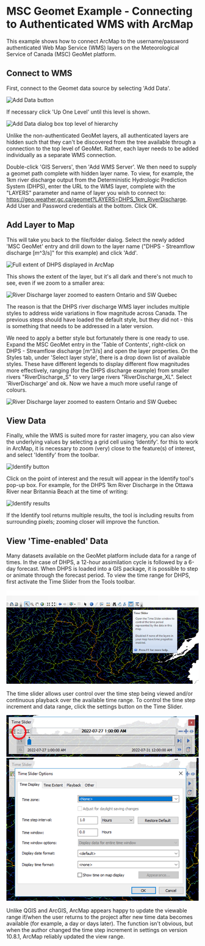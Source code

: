 # MSC Geomet Example - Connecting to Authenticated WMS with ArcMap

This example shows how to connect ArcMap to the username/password authenticated Web Map Service (WMS) layers on the Meteorological Service of Canada (MSC) GeoMet platform.

## Connect to WMS
First, connect to the Geomet data source by selecting 'Add Data'.

![Add Data button](images/ArcMap_DHPS_01.png)

If necessary click 'Up One Level' until this level is shown. 

![Add Data dialog box top level of hierarchy](images/ArcMap_DHPS_02.png)

Unlike the non-authenticated GeoMet layers, all authenticated layers are hidden such that they can't be discovered from the tree available through a connection to the top level of GeoMet. Rather, each layer needs to be added individually as a separate WMS connection.

Double-click 'GIS Servers', then 'Add WMS Server'. We then need to supply a geomet path complete with hidden layer name. To view, for example, the 1km river discharge output from the Deterministic Hydrologic Prediction System (DHPS), enter the URL to the WMS layer, complete with the "LAYERS" parameter and name of layer you wish to connect to: https://geo.weather.gc.ca/geomet?LAYERS=DHPS_1km_RiverDischarge. Add User and Password credentials at the bottom. Click OK.

## Add Layer to Map
This will take you back to the file/folder dialog. Select the newly added 'MSC GeoMet' entry and drill down to the layer name ("DHPS - Streamflow discharge [m^3/s]" for this example) and click 'Add'.

![Full extent of DHPS displayed in ArcMap](images/ArcMap_DHPS_03.png)

This shows the extent of the layer, but it's all dark and there's not much to see, even if we zoom to a smaller area:

![River Discharge layer zoomed to eastern Ontario and SW Quebec](images/ArcMap_DHPS_04.png)

The reason is that the DHPS river discharge WMS layer includes multiple styles to address wide variations in flow magnitude across Canada. The previous steps should have loaded the default style, but they did not - this is something that needs to be addressed in a later version. 

We need to apply a better style but fortunately there is one ready to use. Expand the MSC GeoMet entry in the 'Table of Contents', right-click on DHPS - Streamflow discharge [m^3/s] and open the layer properties. On the Styles tab, under 'Select layer style', there is a drop down list of available styles. These have different legends to display different flow magnitudes more effectively, ranging (for the DHPS discharge example) from smaller rivers "RiverDischarge_S" to very large rivers "RiverDischarge_XL". Select 'RiverDischarge' and ok. Now we have a much more useful range of colours.

![River Discharge layer zoomed to eastern Ontario and SW Quebec](images/ArcMap_DHPS_05.png)

## View Data

Finally, while the WMS is suited more for raster imagery, you can also view the underlying values by selecting a grid cell using 'Identify'. for this to work in ArcMap, it is necessary to zoom (very) close to the feature(s) of interest, and select 'Identify' from the toolbar.

![Identify button](images/ArcMap_DHPS_06.png)

Click on the point of interest and the result will appear in the Identify tool's pop-up box. For example, for the DHPS 1km River Discharge in the Ottawa River near Britannia Beach at the time of writing:

![Identify results](images/ArcMap_DHPS_07.png)

If the Identify tool returns multiple results, the tool is including results from surrounding pixels; zooming closer will improve the function.

## View 'Time-enabled' Data

Many datasets available on the GeoMet platform include data for a range of times. In the case of DHPS, a 12-hour assimilation cycle is followed by a 6-day forecast. When DHPS is loaded into a GIS package, it is possible to step or animate through the forecast period. To view the time range for DHPS, first activate the Time Slider from the Tools toolbar.

![Location of Time Slider button on toolbar](images/ArcMap_DHPS_08.png)

The time slider allows user control over the time step being viewed and/or continuous playback over the available time range. To control the time step increment and data range, click the settings button on the Time Slider.

![Location of Settings button on Time Slider](images/ArcMap_DHPS_09.png)
![Settings dialog box for Time Slider](images/ArcMap_DHPS_10.png)

Unlike QGIS and ArcGIS, ArcMap appears happy to update the viewable range if/when the user returns to the project after new time data becomes available (for example, a day or days later). The function isn't obvious, but when the author changed the time step increment in settings on version 10.8.1, ArcMap reliably updated the view range.

